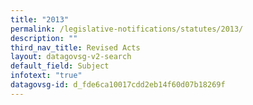 ```yaml
---
title: "2013"
permalink: /legislative-notifications/statutes/2013/
description: ""
third_nav_title: Revised Acts
layout: datagovsg-v2-search
default_field: Subject
infotext: "true"
datagovsg-id: d_fde6ca10017cdd2eb14f60d07b18269f
---
```

